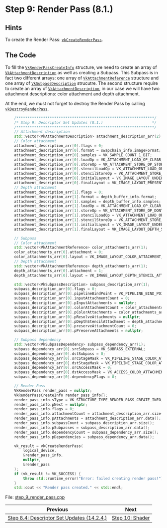 # **Step 9: Render Pass (8.1.)**
## **Hints**
To create the Render Pass: [`vkCreateRenderPass`](https://registry.khronos.org/vulkan/specs/1.3-extensions/html/chap8.html#vkCreateRenderPass).

## **The Code**
To fill the [`VkRenderPassCreateInfo`](https://registry.khronos.org/vulkan/specs/1.3-extensions/html/chap8.html#VkRenderPassCreateInfo) structure, we need to create an array of [`VkAttachmentDescription`](https://registry.khronos.org/vulkan/specs/1.3-extensions/html/chap8.html#VkAttachmentDescription) as well as creating a Subpass. This Subpass is in fact two different arrays: one array of [`VkAttachmentReference`](https://registry.khronos.org/vulkan/specs/1.3-extensions/html/chap8.html#VkAttachmentReference) structure and one array of [`VkSubpassDescription`](https://registry.khronos.org/vulkan/specs/1.3-extensions/html/chap8.html#VkSubpassDescription) strucutre. The second structure require to create an array of [`VkAttachmentDescription`](https://registry.khronos.org/vulkan/specs/1.3-extensions/html/chap8.html#VkAttachmentDescription), in our case we will have two attachment descriptions: color attachment and depth attachment.

At the end, we must not forget to destroy the Render Pass by calling [`vkDestroyRenderPass`](https://registry.khronos.org/vulkan/specs/1.3-extensions/html/chap8.html#vkDestroyRenderPass).

```C++
    /**************************************************************/
	/* Step 9: Descriptor Set Updates (8.1.)                      */
	/**************************************************************/
	// Attachment description
	std::vector<VkAttachmentDescription> attachment_description_arr(2);
	// Color attachment
	attachment_description_arr[0].flags = 0;
	attachment_description_arr[0].format = swapchain_info.imageFormat;
	attachment_description_arr[0].samples = VK_SAMPLE_COUNT_1_BIT;
	attachment_description_arr[0].loadOp = VK_ATTACHMENT_LOAD_OP_CLEAR;
	attachment_description_arr[0].storeOp = VK_ATTACHMENT_STORE_OP_STORE;
	attachment_description_arr[0].stencilLoadOp = VK_ATTACHMENT_LOAD_OP_DONT_CARE;
	attachment_description_arr[0].stencilStoreOp = VK_ATTACHMENT_STORE_OP_DONT_CARE;
	attachment_description_arr[0].initialLayout = VK_IMAGE_LAYOUT_UNDEFINED;
	attachment_description_arr[0].finalLayout = VK_IMAGE_LAYOUT_PRESENT_SRC_KHR;
	// Depth attachment
	attachment_description_arr[1].flags = 0;
	attachment_description_arr[1].format = depth_buffer_info.format;
	attachment_description_arr[1].samples = depth_buffer_info.samples;
	attachment_description_arr[1].loadOp = VK_ATTACHMENT_LOAD_OP_CLEAR;
	attachment_description_arr[1].storeOp = VK_ATTACHMENT_STORE_OP_DONT_CARE;
	attachment_description_arr[1].stencilLoadOp = VK_ATTACHMENT_LOAD_OP_DONT_CARE;
	attachment_description_arr[1].stencilStoreOp = VK_ATTACHMENT_STORE_OP_DONT_CARE;
	attachment_description_arr[1].initialLayout = VK_IMAGE_LAYOUT_UNDEFINED;
	attachment_description_arr[1].finalLayout = VK_IMAGE_LAYOUT_DEPTH_STENCIL_ATTACHMENT_OPTIMAL;

	// Subpass
	// Color attachment
	std::vector<VkAttachmentReference> color_attachments_arr(1);
	color_attachments_arr[0].attachment = 0;
	color_attachments_arr[0].layout = VK_IMAGE_LAYOUT_COLOR_ATTACHMENT_OPTIMAL;
	// Depth attachment
	std::vector<VkAttachmentReference> depth_attachments_arr(1);
	depth_attachments_arr[0].attachment = 1;
	depth_attachments_arr[0].layout = VK_IMAGE_LAYOUT_DEPTH_STENCIL_ATTACHMENT_OPTIMAL;

	std::vector<VkSubpassDescription> subpass_description_arr(1);
	subpass_description_arr[0].flags = 0;
	subpass_description_arr[0].pipelineBindPoint = VK_PIPELINE_BIND_POINT_GRAPHICS;
	subpass_description_arr[0].inputAttachmentCount = 0;
	subpass_description_arr[0].pInputAttachments = nullptr;
	subpass_description_arr[0].colorAttachmentCount = color_attachments_arr.size();
	subpass_description_arr[0].pColorAttachments = color_attachments_arr.data();
	subpass_description_arr[0].pResolveAttachments = nullptr;
	subpass_description_arr[0].pDepthStencilAttachment = depth_attachments_arr.data();
	subpass_description_arr[0].preserveAttachmentCount = 0;
	subpass_description_arr[0].pPreserveAttachments = nullptr;

	// Subpass dependency
	std::vector<VkSubpassDependency> subpass_dependency_arr(1);
	subpass_dependency_arr[0].srcSubpass = VK_SUBPASS_EXTERNAL;
	subpass_dependency_arr[0].dstSubpass = 0;
	subpass_dependency_arr[0].srcStageMask = VK_PIPELINE_STAGE_COLOR_ATTACHMENT_OUTPUT_BIT;
	subpass_dependency_arr[0].dstStageMask = VK_PIPELINE_STAGE_COLOR_ATTACHMENT_OUTPUT_BIT;
	subpass_dependency_arr[0].srcAccessMask = 0;
	subpass_dependency_arr[0].dstAccessMask = VK_ACCESS_COLOR_ATTACHMENT_WRITE_BIT;
	subpass_dependency_arr[0].dependencyFlags = 0;

	// Render Pass
	VkRenderPass render_pass = nullptr;
	VkRenderPassCreateInfo render_pass_info{};
	render_pass_info.sType = VK_STRUCTURE_TYPE_RENDER_PASS_CREATE_INFO;
	render_pass_info.pNext = nullptr;
	render_pass_info.flags = 0;
	render_pass_info.attachmentCount = attachment_description_arr.size();
	render_pass_info.pAttachments = attachment_description_arr.data();
	render_pass_info.subpassCount = subpass_description_arr.size();
	render_pass_info.pSubpasses = subpass_description_arr.data();
	render_pass_info.dependencyCount = subpass_dependency_arr.size();
	render_pass_info.pDependencies = subpass_dependency_arr.data();

	vk_result = vkCreateRenderPass(
		logical_device,
		&render_pass_info,
		nullptr,
		&render_pass
	);
	if (vk_result != VK_SUCCESS) {
		throw std::runtime_error("Error: failed creating render pass!");
	}
	std::cout << "Render pass created." << std::endl;
```

File: [step_9_render_pass.cpp](../Code/step_9_render_pass.cpp)

| Previous | Next |
|---|---|
| [Step 8.4: Descriptor Set Updates (14.2.4.)](descriptor_set_updates.md) | [Step 10: Shader](shader.md) |
